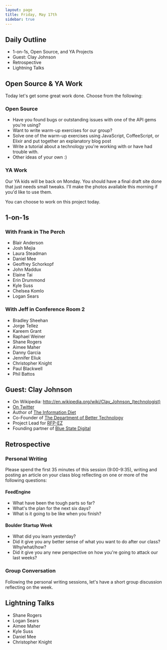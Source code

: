 ```yaml
---
layout: page
title: Friday, May 17th
sidebar: true
---
```


## Daily Outline

* 1-on-1s, Open Source, and YA Projects
* Guest: Clay Johnson
* Retrospective
* Lightning Talks

## Open Source & YA Work

Today let's get some great work done. Choose from the following:

### Open Source

* Have you found bugs or outstanding issues with one of the API gems you're using?
* Want to write warm-up exercises for our group?
* Solve one of the warm-up exercises using JavaScript, CoffeeScript, or Elixir and put together an explanatory blog post
* Write a tutorial about a technology you're working with or have had trouble with.
* Other ideas of your own :)

### YA Work

Our YA kids will be back on Monday. You should have a final draft site done that just needs small tweaks. I'll make the photos available this morning if you'd like to use them.

You can choose to work on this project today.

## 1-on-1s

### With Frank in The Perch

* Blair Anderson
* Josh Mejia
* Laura Steadman
* Daniel Mee
* Geoffrey Schorkopf
* John Maddux
* Elaine Tai
* Erin Drummond
* Kyle Suss
* Chelsea Komlo
* Logan Sears

### With Jeff in Conference Room 2

* Bradley Sheehan
* Jorge Tellez
* Kareem Grant
* Raphael Weiner
* Shane Rogers
* Aimee Maher
* Danny Garcia
* Jennifer Eliuk
* Christopher Knight
* Paul Blackwell
* Phil Battos

## Guest: Clay Johnson

* On Wikipedia: http://en.wikipedia.org/wiki/Clay_Johnson_(technologist)
* [On Twitter](https://twitter.com/cjoh)
* Author of [The Information Diet](http://www.amazon.com/gp/product/1449304680?ie=UTF8&tag=clayworld-20&linkCode=shr&camp=213733&creative=393185&creativeASIN=1449304680&ref_=sr_1_1&qid=1319838673&sr=8-1)
* Co-Founder of [The Department of Better Technology](http://www.dobt.co/)
* Project Lead for [RFP-EZ](http://radar.oreilly.com/2013/01/rfp-ez-making-it-easier-for-small-companies-to-bid-on-government-contracts.html)
* Founding partner of [Blue State Digital](http://www.bluestatedigital.com/)

## Retrospective

### Personal Writing

Please spend the first 35 minutes of this session (9:00-9:35), writing and posting an article on your class blog reflecting on one or more of the following questions:

#### FeedEngine 

* What have been the tough parts so far? 
* What's the plan for the next six days? 
* What is it going to be like when you finish?

#### Boulder Startup Week

* What did you learn yesterday?
* Did it give you any better sense of what you want to do after our class? Why/what/how?
* Did it give you any new perspective on how you're going to attack our last weeks?

### Group Conversation

Following the personal writing sessions, let's have a short group discussion reflecting on the week.

## Lightning Talks

* Shane Rogers
* Logan Sears
* Aimee Maher
* Kyle Suss
* Daniel Mee
* Christopher Knight
